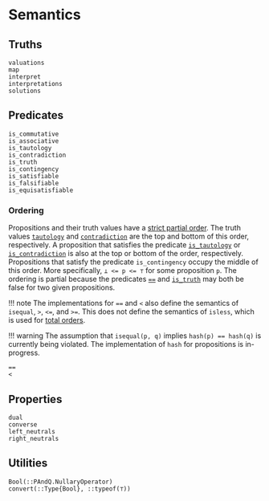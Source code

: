 
# Semantics

## Truths

```@docs
valuations
map
interpret
interpretations
solutions
```

## Predicates

```@docs
is_commutative
is_associative
is_tautology
is_contradiction
is_truth
is_contingency
is_satisfiable
is_falsifiable
is_equisatisfiable
```

### Ordering

Propositions and their truth values have a [strict partial order](https://en.wikipedia.org/wiki/Partially_ordered_set#strict_partial_order).
The truth values [`tautology`](@ref) and [`contradiction`](@ref) are the top and bottom of this order, respectively.
A proposition that satisfies the predicate [`is_tautology`](@ref) or [`is_contradiction`](@ref) is also at the top or bottom of the order, respectively.
Propositions that satisfy the predicate `is_contingency` occupy the middle of this order.
More specifically, `⊥ <= p <= ⊤` for some proposition `p`.
The ordering is partial because the predicates [`==`](@ref) and [`is_truth`](@ref) may both be false for two given propositions.

!!! note
    The implementations for `==` and `<` also define the semantics of `isequal`, `>`, `<=`, and `>=`.
    This does not define the semantics of `isless`, which is used for [total orders](https://en.wikipedia.org/wiki/Total_order).

!!! warning
    The assumption that `isequal(p, q)` implies `hash(p) == hash(q)` is currently being violated.
    The implementation of `hash` for propositions is in-progress.

```@docs
==
<
```

## Properties

```@docs
dual
converse
left_neutrals
right_neutrals
```

## Utilities

```@docs
Bool(::PAndQ.NullaryOperator)
convert(::Type{Bool}, ::typeof(⊤))
```
